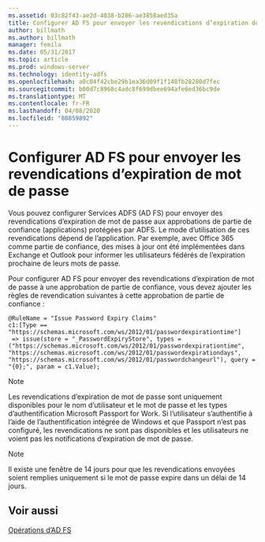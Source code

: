 ```yaml
---
ms.assetid: 03c82f43-ae2d-4038-b286-ae3858aed35a
title: Configurer AD FS pour envoyer les revendications d’expiration de mot de passe
author: billmath
ms.author: billmath
manager: femila
ms.date: 05/31/2017
ms.topic: article
ms.prod: windows-server
ms.technology: identity-adfs
ms.openlocfilehash: a0c04f42cbe29b1ea36d09f1f148fb28280d7fec
ms.sourcegitcommit: b00d7c8968c4adc8f699dbee694afe6ed36bc9de
ms.translationtype: MT
ms.contentlocale: fr-FR
ms.lasthandoff: 04/08/2020
ms.locfileid: "80859892"
---
```

# <a name="configure-ad-fs-to-send-password-expiry-claims"></a>Configurer AD FS pour envoyer les revendications d’expiration de mot de passe


Vous pouvez configurer Services ADFS (AD FS) pour envoyer des revendications d’expiration de mot de passe aux approbations de partie de confiance (applications) protégées par ADFS. Le mode d’utilisation de ces revendications dépend de l’application. Par exemple, avec Office 365 comme partie de confiance, des mises à jour ont été implémentées dans Exchange et Outlook pour informer les utilisateurs fédérés de l’expiration prochaine de leurs mots de passe.

Pour configurer AD FS pour envoyer des revendications d’expiration de mot de passe à une approbation de partie de confiance, vous devez ajouter les règles de revendication suivantes à cette approbation de partie de confiance :

```
@RuleName = "Issue Password Expiry Claims"
c1:[Type == "https://schemas.microsoft.com/ws/2012/01/passwordexpirationtime"]
 => issue(store = "_PasswordExpiryStore", types = ("https://schemas.microsoft.com/ws/2012/01/passwordexpirationtime", "https://schemas.microsoft.com/ws/2012/01/passwordexpirationdays", "https://schemas.microsoft.com/ws/2012/01/passwordchangeurl"), query = "{0};", param = c1.Value);
```

> [!NOTE]
> Les revendications d’expiration de mot de passe sont uniquement disponibles pour le nom d’utilisateur et le mot de passe et les types d’authentification Microsoft Passport for Work.  Si l’utilisateur s’authentifie à l’aide de l’authentification intégrée de Windows et que Passport n’est pas configuré, les revendications ne sont pas disponibles et les utilisateurs ne voient pas les notifications d’expiration de mot de passe.

> [!NOTE]
> Il existe une fenêtre de 14 jours pour que les revendications envoyées soient remplies uniquement si le mot de passe expire dans un délai de 14 jours.

## <a name="see-also"></a>Voir aussi
[Opérations d’AD FS](../../ad-fs/AD-FS-2016-Operations.md)
